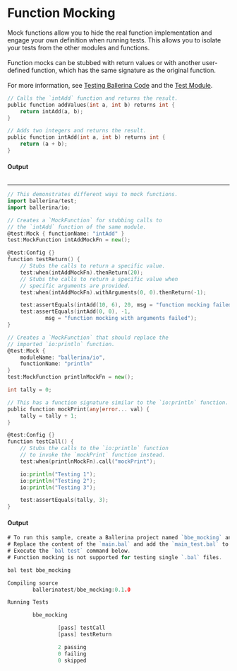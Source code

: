 # Function Mocking

 Mock functions allow you to hide the real function implementation and engage your own definition when running tests.
 This allows you to isolate your tests from the other modules and functions.<br/><br/>
 Function mocks can be stubbed with return values or with another user-defined function,
 which has the same signature as the original function.<br/><br/>
 For more information, see [Testing Ballerina Code](https:ballerina.io/learn/testing-ballerina-code/testing-quick-start/)
 and the [Test Module](https:docs.central.ballerina.io/ballerina/test/latest/).

```go
// Calls the `intAdd` function and returns the result.
public function addValues(int a, int b) returns int {
    return intAdd(a, b);
}

// Adds two integers and returns the result.
public function intAdd(int a, int b) returns int {
    return (a + b);
}
```

#### Output

```go

```

***

```go
// This demonstrates different ways to mock functions.
import ballerina/test;
import ballerina/io;

// Creates a `MockFunction` for stubbing calls to
// the `intAdd` function of the same module.
@test:Mock { functionName: "intAdd" }
test:MockFunction intAddMockFn = new();

@test:Config {}
function testReturn() {
    // Stubs the calls to return a specific value.
    test:when(intAddMockFn).thenReturn(20);
    // Stubs the calls to return a specific value when
    // specific arguments are provided.
    test:when(intAddMockFn).withArguments(0, 0).thenReturn(-1);

    test:assertEquals(intAdd(10, 6), 20, msg = "function mocking failed");
    test:assertEquals(intAdd(0, 0), -1,
            msg = "function mocking with arguments failed");
}

// Creates a `MockFunction` that should replace the
// imported `io:println` function.
@test:Mock {
    moduleName: "ballerina/io",
    functionName: "println"
}
test:MockFunction printlnMockFn = new();

int tally = 0;

// This has a function signature similar to the `io:println` function.
public function mockPrint(any|error... val) {
    tally = tally + 1;
}

@test:Config {}
function testCall() {
    // Stubs the calls to the `io:println` function
    // to invoke the `mockPrint` function instead.
    test:when(printlnMockFn).call("mockPrint");

    io:println("Testing 1");
    io:println("Testing 2");
    io:println("Testing 3");

    test:assertEquals(tally, 3);
}
```

#### Output

```go
# To run this sample, create a Ballerina project named `bbe_mocking` and create a `tests` directory inside.
# Replace the content of the `main.bal` and add the `main_test.bal` to the `tests` directory.
# Execute the `bal test` command below.
# Function mocking is not supported for testing single `.bal` files.

bal test bbe_mocking

Compiling source
        ballerinatest/bbe_mocking:0.1.0

Running Tests

        bbe_mocking

                [pass] testCall
                [pass] testReturn

                2 passing
                0 failing
                0 skipped
```